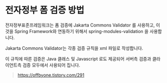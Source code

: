 # 전자정부 폼 검증 방법
전자정부표준프레임워크는 폼 검증에 Jakarta Commons Validator 를 사용하고, 이것을 Spring Framework와 연동하기 위해서 spring-modules-validation 을 사용합니다.

Jakarta Commons Validator는 각종 검증 규칙을 xml 파일로 작성합니다. 

이 규칙에 따른 검증은 Java 클래스 및 Javascript 로도 제공되어 서버측 검증과 클라이언트측 검증 모두에서 사용되어 집니다.

> https://offbyone.tistory.com/291
